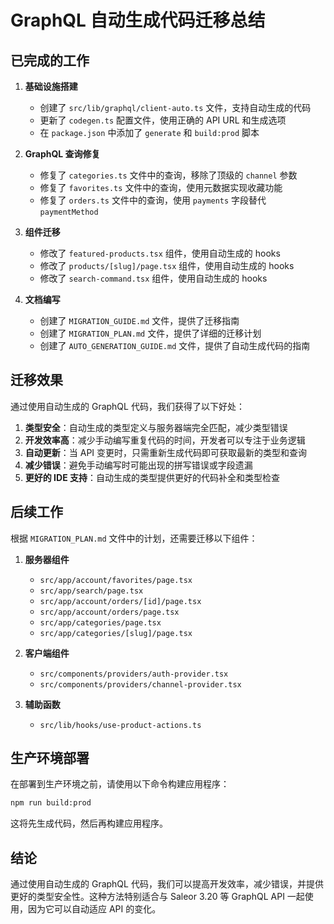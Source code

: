 # GraphQL 自动生成代码迁移总结

## 已完成的工作

1. **基础设施搭建**
   - 创建了 `src/lib/graphql/client-auto.ts` 文件，支持自动生成的代码
   - 更新了 `codegen.ts` 配置文件，使用正确的 API URL 和生成选项
   - 在 `package.json` 中添加了 `generate` 和 `build:prod` 脚本

2. **GraphQL 查询修复**
   - 修复了 `categories.ts` 文件中的查询，移除了顶级的 `channel` 参数
   - 修复了 `favorites.ts` 文件中的查询，使用元数据实现收藏功能
   - 修复了 `orders.ts` 文件中的查询，使用 `payments` 字段替代 `paymentMethod`

3. **组件迁移**
   - 修改了 `featured-products.tsx` 组件，使用自动生成的 hooks
   - 修改了 `products/[slug]/page.tsx` 组件，使用自动生成的 hooks
   - 修改了 `search-command.tsx` 组件，使用自动生成的 hooks

4. **文档编写**
   - 创建了 `MIGRATION_GUIDE.md` 文件，提供了迁移指南
   - 创建了 `MIGRATION_PLAN.md` 文件，提供了详细的迁移计划
   - 创建了 `AUTO_GENERATION_GUIDE.md` 文件，提供了自动生成代码的指南

## 迁移效果

通过使用自动生成的 GraphQL 代码，我们获得了以下好处：

1. **类型安全**：自动生成的类型定义与服务器端完全匹配，减少类型错误
2. **开发效率高**：减少手动编写重复代码的时间，开发者可以专注于业务逻辑
3. **自动更新**：当 API 变更时，只需重新生成代码即可获取最新的类型和查询
4. **减少错误**：避免手动编写时可能出现的拼写错误或字段遗漏
5. **更好的 IDE 支持**：自动生成的类型提供更好的代码补全和类型检查

## 后续工作

根据 `MIGRATION_PLAN.md` 文件中的计划，还需要迁移以下组件：

1. **服务器组件**
   - `src/app/account/favorites/page.tsx`
   - `src/app/search/page.tsx`
   - `src/app/account/orders/[id]/page.tsx`
   - `src/app/account/orders/page.tsx`
   - `src/app/categories/page.tsx`
   - `src/app/categories/[slug]/page.tsx`

2. **客户端组件**
   - `src/components/providers/auth-provider.tsx`
   - `src/components/providers/channel-provider.tsx`

3. **辅助函数**
   - `src/lib/hooks/use-product-actions.ts`

## 生产环境部署

在部署到生产环境之前，请使用以下命令构建应用程序：

```bash
npm run build:prod
```

这将先生成代码，然后再构建应用程序。

## 结论

通过使用自动生成的 GraphQL 代码，我们可以提高开发效率，减少错误，并提供更好的类型安全性。这种方法特别适合与 Saleor 3.20 等 GraphQL API 一起使用，因为它可以自动适应 API 的变化。 